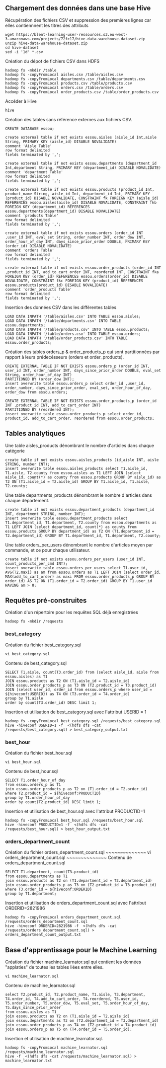 <h2>Chargement des données dans une base Hive</h2>

Récupération des fichiers CSV et suppression des premières lignes car elles contiennnent les titres des attributs

~~~~~~~~~~~~~~
wget https://blent-learning-user-ressources.s3.eu-west-3.amazonaws.com/projects/72fc17/hive-data-warehouse-dataset.zip
unzip hive-data-warehouse-dataset.zip
cd hive-dataset
sed -i '1d' *.csv
~~~~~~~~~~~~~~

Création du dépot de fichiers CSV dans HDFS
~~~~~~~~~~~~~~
hadoop fs -mkdir /table
hadoop fs -copyFromLocal aisles.csv /table/aisles.csv
hadoop fs -copyFromLocal departments.csv /table/departments.csv
hadoop fs -copyFromLocal products.csv /table/products.csv
hadoop fs -copyFromLocal orders.csv /table/orders.csv
hadoop fs -copyFromLocal order_products.csv /table/order_products.csv
~~~~~~~~~~~~~~

Accéder à Hive
~~~~~~~~~~~~~~
hive
~~~~~~~~~~~~~~

Création des tables sans référence externes aux fichiers CSV.
~~~~~~~~~~~~~~
CREATE DATABASE essou;

create external table if not exists essou.aisles (aisle_id Int,aisle String, PRIMARY KEY (aisle_id) DISABLE NOVALIDATE)
comment 'Aisle Table'
row format delimited
fields terminated by ',';

create external table if not exists essou.departments (department_id Int,department String, PRIMARY KEY (department_id) DISABLE NOVALIDATE)
comment 'department Table'
row format delimited
fields terminated by ',';

create external table if not exists essou.products (product_id Int, product_name String, aisle_id Int, department_id Int, PRIMARY KEY (product_id) DISABLE NOVALIDATE, CONSTRAINT fk FOREIGN KEY (aisle_id) REFERENCES essou.aisles(aisle_id) DISABLE NOVALIDATE, CONSTRAINT fkb FOREIGN KEY (department_id) REFERENCES essou.departments(department_id) DISABLE NOVALIDATE)
comment 'products Table'
row format delimited
fields terminated by ',';

create external table if not exists essou.orders (order_id INT ,user_id INT, eval_set String, order_number INT, order_dow INT, order_hour_of_day INT, days_since_prior_order DOUBLE, PRIMARY KEY (order_id) DISABLE NOVALIDATE)
comment 'orders Table'
row format delimited
fields terminated by ',';

create external table if not exists essou.order_products (order_id INT ,product_id INT, add_to_cart_order INT, reordered INT, CONSTRAINT fka FOREIGN KEY (order_id) REFERENCES essou.orders(order_id) DISABLE NOVALIDATE, CONSTRAINT fkc FOREIGN KEY (product_id) REFERENCES essou.products(product_id) DISABLE NOVALIDATE)
comment 'order_products Table'
row format delimited
fields terminated by ',';
~~~~~~~~~~~~~~

Insertion des données CSV dans les différentes tables
~~~~~~~~~~~~~~
LOAD DATA INPATH '/table/aisles.csv' INTO TABLE essou.aisles;
LOAD DATA INPATH '/table/departments.csv' INTO TABLE essou.departments;
LOAD DATA INPATH '/table/products.csv' INTO TABLE essou.products;
LOAD DATA INPATH '/table/orders.csv' INTO TABLE essou.orders;
LOAD DATA INPATH '/table/order_products.csv' INTO TABLE essou.order_products;
~~~~~~~~~~~~~~

Création des tables orders_p & order_products_p qui sont partitionnées par rapport à leurs prédecésseurs (orders et order_products).

~~~~~~~~~~~~~~
CREATE EXTERNAL TABLE IF NOT EXISTS essou.orders_p (order_id INT, user_id INT, order_number INT, days_since_prior_order DOUBLE, eval_set String, order_hour_of_day INT) 
PARTITIONED BY (order_dow INT);
insert overwrite table essou.orders_p select order_id ,user_id, order_number, days_since_prior_order, eval_set, order_hour_of_day, order_dow from essou.orders;
~~~~~~~~~~~~~~

~~~~~~~~~~~~~~
CREATE EXTERNAL TABLE IF NOT EXISTS essou.order_products_p (order_id INT ,product_id INT, add_to_cart_order INT) 
PARTITIONED BY (reordered INT);
insert overwrite table essou.order_products_p select order_id, product_id, add_to_cart_order, reordered from essou.order_products;
~~~~~~~~~~~~~~

<h2>Tables analytiques</h2>

Une table aisles_products dénombrant le nombre d'articles dans chaque catégorie

~~~~~~~~~~~~~~
create table if not exists essou.aisles_products (id_aisle INT, aisle STRING, number INT);
insert overwrite table essou.aisles_products select T1.aisle_id, T1.aisle, T2.county from essou.aisles as T1 LEFT JOIN (select aisle_id, count(*) as county from essou.products GROUP BY aisle_id) as T2 ON (T1.aisle_id = T2.aisle_id) GROUP BY T1.aisle_id, T1.aisle, T2.county;
~~~~~~~~~~~~~~

Une table departments_products dénombrant le nombre d'articles dans chaque département.

~~~~~~~~~~~~~~
create table if not exists essou.department_products (department_id INT, department STRING, number INT);
insert overwrite table essou.department_products select T1.department_id, T1.department, T2.county from essou.departments as T1 LEFT JOIN (select department_id, count(*) as county from essou.products GROUP BY department_id) as T2 ON (T1.department_id = T2.department_id) GROUP BY T1.department_id, T1.department, T2.county;
~~~~~~~~~~~~~~

Une table orders_per_users dénombrant le nombre d'articles moyen par commande, et ce pour chaque utilisateur.

~~~~~~~~~~~~~~
create table if not exists essou.orders_per_users (user_id INT, count_products_per_cmd INT);
insert overwrite table essou.orders_per_users select T1.user_id, AVG(T2.maxi) as am from essou.orders as T1 LEFT JOIN (select order_id, MAX(add_to_cart_order) as maxi FROM essou.order_products_p GROUP BY order_id) AS T2 ON (T1.order_id = T2.order_id) GROUP BY T1.user_id HAVING am > 0;
~~~~~~~~~~~~~~

<h2>Requêtes pré-construites</h2>

Création d'un répertoire pour les requêtes SQL déjà enregistrées
~~~~~~~~~~~~~~
hadoop fs -mkdir /requests
~~~~~~~~~~~~~~
<h3>best_category</h3>

Création du fichier best_category.sql

~~~~~~~~~~~~~~
vi best_category.sql
~~~~~~~~~~~~~~

Contenu de best_category.sql
~~~~~~~~~~~~~~
SELECT T1.aisle, count(T3.order_id) from (select aisle_id, aisle from essou.aisles) as T1
JOIN essou.products as T2 ON (T1.aisle_id = T2.aisle_id)
JOIN essou.order_products_p as T3 ON (T2.product_id = T3.product_id) 
JOIN (select user_id, order_id from essou.orders_p where user_id = ${hiveconf:USERID}) as T4 ON (T3.order_id = T4.order_id) 
group by T1.aisle
order by count(T3.order_id) DESC limit 1;
~~~~~~~~~~~~~~

Insertion et utilisation de best_category.sql avec l'attribut USERID = 1
~~~~~~~~~~~~~~
hadoop fs -copyFromLocal best_category.sql /requests/best_category.sql
hive -hiveconf USERID=1 -f  <(hdfs dfs -cat /requests/best_category.sql) > best_category_output.txt
~~~~~~~~~~~~~~

<h3>best_hour</h3>

Création du fichier best_hour.sql
~~~~~~~~~~~~~~
vi best_hour.sql
~~~~~~~~~~~~~~

Contenu de best_hour.sql
~~~~~~~~~~~~~~
SELECT T1.order_hour_of_day
from essou.orders_p as T1
join essou.order_products_p as T2 on (T1.order_id = T2.order_id)
where T2.product_id = ${hiveconf:PRODUCTID}
group by T1.order_hour_of_day
order by count(T2.product_id) DESC limit 1;
~~~~~~~~~~~~~~

Insertion et utilisation de best_hour.sql avec l'attribut PRODUCTID=1
~~~~~~~~~~~~~~
hadoop fs -copyFromLocal best_hour.sql /requests/best_hour.sql
hive -hiveconf PRODUCTID=1 -f  <(hdfs dfs -cat /requests/best_hour.sql) > best_hour_output.txt
~~~~~~~~~~~~~~

<h3>orders_department_count</h3>
Création du fichier orders_department_count.sql
~~~~~~~~~~~~~~
vi orders_department_count.sql
~~~~~~~~~~~~~~
Contenu de orders_department_count.sql

~~~~~~~~~~~~~~
SELECT T1.department, count(T3.product_id)
from essou.departments as T1
join essou.products as T2 on (T1.department_id = T2.department_id)
join essou.order_products_p as T3 on (T2.product_id = T3.product_id)
where T3.order_id = ${hiveconf:ORDERID}
group by T1.department;
~~~~~~~~~~~~~~
Insertion et utilisation de orders_department_count.sql avec l'attribut ORDERID=2821986

~~~~~~~~~~~~~~
hadoop fs -copyFromLocal orders_department_count.sql /requests/orders_department_count.sql
hive -hiveconf ORDERID=2821986 -f  <(hdfs dfs -cat /requests/orders_department_count.sql) > orders_department_count_output.txt
~~~~~~~~~~~~~~





<h2>Base d'apprentissage pour le Machine Learning</h2>

Création du fichier machine_learnator.sql qui contient les données "applaties" de toutes les tables liées entre elles.
~~~~~~~~~~~~~~
vi machine_learnator.sql
~~~~~~~~~~~~~~
Contenu de machine_learnator.sql
~~~~~~~~~~~~~~
select T2.product_id, T2.product_name, T1.aisle, T3.department, T4.order_id, T4.add_to_cart_order, T4.reordered, T5.user_id, T5.order_number, T5.order_dow, T5.eval_set, T5.order_hour_of_day, T5.days_since_prior_order
from essou.aisles as T1 
join essou.products as T2 on (T1.aisle_id = T2.aisle_id)
join essou.departments as T3 on (T2.department_id = T3.department_id)
join essou.order_products_p as T4 on (T2.product_id = T4.product_id)
join essou.orders_p as T5 on (T4.order_id = T5.order_id);
~~~~~~~~~~~~~~

Insertion et utilisation de machine_learnator.sql.
~~~~~~~~~~~~~~
hadoop fs -copyFromLocal machine_learnator.sql /requests/machine_learnator.sql
hive -f  <(hdfs dfs -cat /requests/machine_learnator.sql) > machine_learnator.txt
~~~~~~~~~~~~~~
